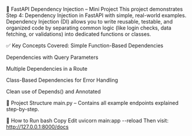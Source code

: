 📘 FastAPI Dependency Injection – Mini Project
This project demonstrates Step 4: Dependency Injection in FastAPI with simple, real-world examples. Dependency Injection (DI) allows you to write reusable, testable, and organized code by separating common logic (like login checks, data fetching, or validations) into dedicated functions or classes.

✅ Key Concepts Covered:
Simple Function-Based Dependencies

Dependencies with Query Parameters

Multiple Dependencies in a Route

Class-Based Dependencies for Error Handling

Clean use of Depends() and Annotated

📂 Project Structure
main.py – Contains all example endpoints explained step-by-step.

🚀 How to Run
bash
Copy
Edit
uvicorn main:app --reload
Then visit:
http://127.0.0.1:8000/docs
